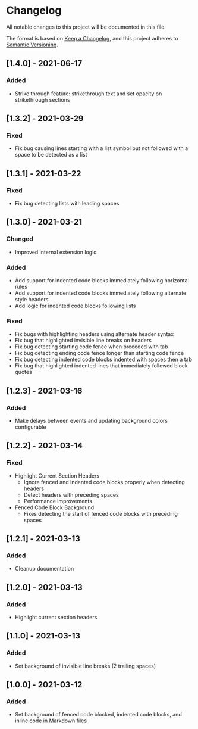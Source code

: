 # Changelog
All notable changes to this project will be documented in this file.

The format is based on [Keep a Changelog](https://keepachangelog.com/en/1.0.0/),
and this project adheres to [Semantic Versioning](https://semver.org/spec/v2.0.0.html).

## [1.4.0] - 2021-06-17
### Added
- Strike through feature: strikethrough text and set opacity on strikethrough sections

## [1.3.2] - 2021-03-29
### Fixed
- Fix bug causing lines starting with a list symbol but not followed with a space to be detected as a list

## [1.3.1] - 2021-03-22
### Fixed
- Fix bug detecting lists with leading spaces

## [1.3.0] - 2021-03-21
### Changed
- Improved internal extension logic
### Added
- Add support for indented code blocks immediately following horizontal rules
- Add support for indented code blocks immediately following alternate style headers
- Add logic for indented code blocks following lists
### Fixed
- Fix bugs with highlighting headers using alternate header syntax
- Fix bug that highlighted invisible line breaks on headers
- Fix bug detecting starting code fence when preceded with tab
- Fix bug detecting ending code fence longer than starting code fence
- Fix bug detecting indented code blocks indented with spaces then a tab
- Fix bug that highlighted indented lines that immediately followed block quotes

## [1.2.3] - 2021-03-16
### Added
- Make delays between events and updating background colors configurable

## [1.2.2] - 2021-03-14
### Fixed
- Highlight Current Section Headers
	- Ignore fenced and indented code blocks properly when detecting headers
	- Detect headers with preceding spaces
	- Performance improvements
- Fenced Code Block Background
	- Fixes detecting the start of fenced code blocks with preceding spaces


## [1.2.1] - 2021-03-13
### Added
- Cleanup documentation

## [1.2.0] - 2021-03-13
### Added
- Highlight current section headers

## [1.1.0] - 2021-03-13
### Added
- Set background of invisible line breaks (2 trailing spaces)

## [1.0.0] - 2021-03-12
### Added
- Set background of fenced code blocked, indented code blocks, and inline code in Markdown files
